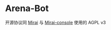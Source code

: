 # Arena-Bot
开源协议同 [Mirai](https://github.com/mamoe/mirai) 与 [Mirai-console](https://github.com/mamoe/mirai-console) 使用的 AGPL v3


